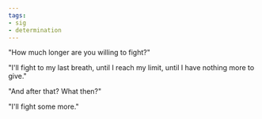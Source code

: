 ```yaml
---
tags:
- sig
- determination
---
```




"How much longer are you willing to fight?"

"I'll fight to my last breath, until I reach my limit, until I have nothing more to give."

"And after that? What then?"

"I'll fight some more."